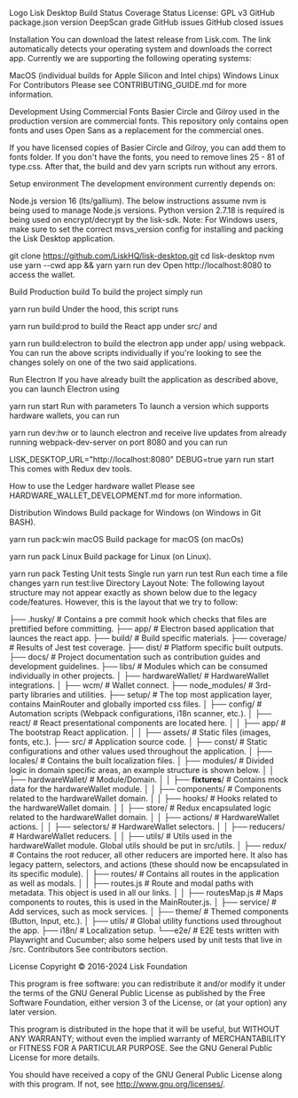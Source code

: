 Logo
Lisk Desktop
Build Status Coverage Status License: GPL v3 GitHub package.json version DeepScan grade GitHub issues GitHub closed issues

Installation
You can download the latest release from Lisk.com. The link automatically detects your operating system and downloads the correct app. Currently we are supporting the following operating systems:

MacOS (individual builds for Apple Silicon and Intel chips)
Windows
Linux
For Contributors
Please see CONTRIBUTING_GUIDE.md for more information.

Development
Using Commercial Fonts
Basier Circle and Gilroy used in the production version are commercial fonts. This repository only contains open fonts and uses Open Sans as a replacement for the commercial ones.

If you have licensed copies of Basier Circle and Gilroy, you can add them to fonts folder. If you don't have the fonts, you need to remove lines 25 - 81 of type.css. After that, the build and dev yarn scripts run without any errors.

Setup environment
The development environment currently depends on:

Node.js version 16 (lts/gallium). The below instructions assume nvm is being used to manage Node.js versions.
Python version 2.7.18 is required is being used on encrypt/decrypt by the lisk-sdk.
Note: For Windows users, make sure to set the correct msvs_version config for installing and packing the Lisk Desktop application.

git clone https://github.com/LiskHQ/lisk-desktop.git
cd lisk-desktop
nvm use
yarn --cwd app && yarn
yarn run dev
Open http://localhost:8080 to access the wallet.

Build
Production build
To build the project simply run

yarn run build
Under the hood, this script runs

yarn run build:prod
to build the React app under src/ and

yarn run build:electron
to build the electron app under app/ using webpack. You can run the above scripts individually if you're looking to see the changes solely on one of the two said applications.

Run Electron
If you have already built the application as described above, you can launch Electron using

yarn run start
Run with parameters
To launch a version which supports hardware wallets, you can run

yarn run dev:hw
or to launch electron and receive live updates from already running webpack-dev-server on port 8080 and you can run

LISK_DESKTOP_URL="http://localhost:8080" DEBUG=true yarn run start
This comes with Redux dev tools.

How to use the Ledger hardware wallet
Please see HARDWARE_WALLET_DEVELOPMENT.md for more information.

Distribution
Windows
Build package for Windows (on Windows in Git BASH).

yarn run pack:win
macOS
Build package for macOS (on macOs)

yarn run pack
Linux
Build package for Linux (on Linux).

yarn run pack
Testing
Unit tests
Single run
yarn run test
Run each time a file changes
yarn run test:live
Directory Layout
Note: The following layout structure may not appear exactly as shown below due to the legacy code/features. However, this is the layout that we try to follow:

├── .husky/                        # Contains a pre commit hook which checks that files are prettified before committing.
├── app/                           # Electron based application that launces the react app.
├── build/                         # Build specific materials.
├── coverage/                      # Results of Jest test coverage.
├── dist/                          # Platform specific built outputs.
├── docs/                          # Project documentation such as contribution guides and development guidelines.
├── libs/                          # Modules which can be consumed individually in other projects.
│   ├── hardwareWallet/            # HardwareWallet integrations.
│   ├── wcm/                       # Wallet connect.
├── node_modules/                  # 3rd-party libraries and utilities.
├── setup/                         # The top most application layer, contains MainRouter and globally imported css files.
│   ├── config/                    # Automation scripts (Webpack configurations, i18n scanner, etc.).
│   ├── react/                     # React presentational components are located here.
│   │   ├── app/                   # The bootstrap React application.
│   │   ├── assets/                # Static files (images, fonts, etc.).
├── src/                           # Application source code.
│   ├── const/                     # Static configurations and other values used throughout the application.
│   ├── locales/                   # Contains the built localization files.
│   ├── modules/                   # Divided logic in domain specific areas, an example structure is shown below.
│   │   ├── hardwareWallet/        # Module/Domain.
│   │       ├── __fixtures__/      # Contains mock data for the hardwareWallet module.
│   │       ├── components/        # Components related to the hardwareWallet domain.
│   │       ├── hooks/             # Hooks related to the hardwareWallet domain.
│   │       ├── store/             # Redux encapsulated logic related to the hardwareWallet domain.
│   │           ├── actions/       # HardwareWallet actions.
│   │           ├── selectors/     # HardwareWallet selectors.
│   │           ├── reducers/      # HardwareWallet reducers.
│   │       ├── utils/             # Utils used in the hardwareWallet module. Global utils should be put in src/utils.
│   ├── redux/                     # Contains the root reducer, all other reducers are imported here. It also has legacy pattern, selectors, and actions (these should now be encapsulated in its specific module).
│   ├── routes/                    # Contains all routes in the application as well as modals.
│   │   ├── routes.js              # Route and modal paths with metadata. This object is used in all our links.
│   │   ├── routesMap.js           # Maps components to routes, this is used in the MainRouter.js.
│   ├── service/                   # Add services, such as mock services.
│   ├── theme/                     # Themed components (Button, Input, etc.).
│   ├── utils/                     # Global utility functions used throughout the app.
        ├── i18n/                  # Localization setup.
└──e2e/                            # E2E tests written with Playwright and Cucumber; also some helpers used by unit tests that live in /src.
Contributors
See contributors section.

License
Copyright © 2016-2024 Lisk Foundation

This program is free software: you can redistribute it and/or modify it under the terms of the GNU General Public License as published by the Free Software Foundation, either version 3 of the License, or (at your option) any later version.

This program is distributed in the hope that it will be useful, but WITHOUT ANY WARRANTY; without even the implied warranty of MERCHANTABILITY or FITNESS FOR A PARTICULAR PURPOSE. See the GNU General Public License for more details.

You should have received a copy of the GNU General Public License along with this program. If not, see http://www.gnu.org/licenses/.
